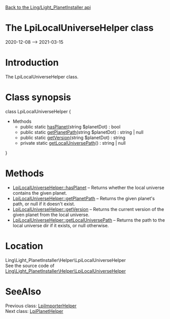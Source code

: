 [Back to the Ling/Light_PlanetInstaller api](https://github.com/lingtalfi/Light_PlanetInstaller/blob/master/doc/api/Ling/Light_PlanetInstaller.md)



The LpiLocalUniverseHelper class
================
2020-12-08 --> 2021-03-15






Introduction
============

The LpiLocalUniverseHelper class.



Class synopsis
==============


class <span class="pl-k">LpiLocalUniverseHelper</span>  {

- Methods
    - public static [hasPlanet](https://github.com/lingtalfi/Light_PlanetInstaller/blob/master/doc/api/Ling/Light_PlanetInstaller/Helper/LpiLocalUniverseHelper/hasPlanet.md)(string $planetDot) : bool
    - public static [getPlanetPath](https://github.com/lingtalfi/Light_PlanetInstaller/blob/master/doc/api/Ling/Light_PlanetInstaller/Helper/LpiLocalUniverseHelper/getPlanetPath.md)(string $planetDot) : string | null
    - public static [getVersion](https://github.com/lingtalfi/Light_PlanetInstaller/blob/master/doc/api/Ling/Light_PlanetInstaller/Helper/LpiLocalUniverseHelper/getVersion.md)(string $planetDot) : string
    - private static [getLocalUniversePath](https://github.com/lingtalfi/Light_PlanetInstaller/blob/master/doc/api/Ling/Light_PlanetInstaller/Helper/LpiLocalUniverseHelper/getLocalUniversePath.md)() : string | null

}






Methods
==============

- [LpiLocalUniverseHelper::hasPlanet](https://github.com/lingtalfi/Light_PlanetInstaller/blob/master/doc/api/Ling/Light_PlanetInstaller/Helper/LpiLocalUniverseHelper/hasPlanet.md) &ndash; Returns whether the local universe contains the given planet.
- [LpiLocalUniverseHelper::getPlanetPath](https://github.com/lingtalfi/Light_PlanetInstaller/blob/master/doc/api/Ling/Light_PlanetInstaller/Helper/LpiLocalUniverseHelper/getPlanetPath.md) &ndash; Returns the given planet's path, or null if it doesn't exist.
- [LpiLocalUniverseHelper::getVersion](https://github.com/lingtalfi/Light_PlanetInstaller/blob/master/doc/api/Ling/Light_PlanetInstaller/Helper/LpiLocalUniverseHelper/getVersion.md) &ndash; Returns the current version of the given planet from the local universe.
- [LpiLocalUniverseHelper::getLocalUniversePath](https://github.com/lingtalfi/Light_PlanetInstaller/blob/master/doc/api/Ling/Light_PlanetInstaller/Helper/LpiLocalUniverseHelper/getLocalUniversePath.md) &ndash; Returns the path to the local universe dir if it exists, or null otherwise.





Location
=============
Ling\Light_PlanetInstaller\Helper\LpiLocalUniverseHelper<br>
See the source code of [Ling\Light_PlanetInstaller\Helper\LpiLocalUniverseHelper](https://github.com/lingtalfi/Light_PlanetInstaller/blob/master/Helper/LpiLocalUniverseHelper.php)



SeeAlso
==============
Previous class: [LpiImporterHelper](https://github.com/lingtalfi/Light_PlanetInstaller/blob/master/doc/api/Ling/Light_PlanetInstaller/Helper/LpiImporterHelper.md)<br>Next class: [LpiPlanetHelper](https://github.com/lingtalfi/Light_PlanetInstaller/blob/master/doc/api/Ling/Light_PlanetInstaller/Helper/LpiPlanetHelper.md)<br>
